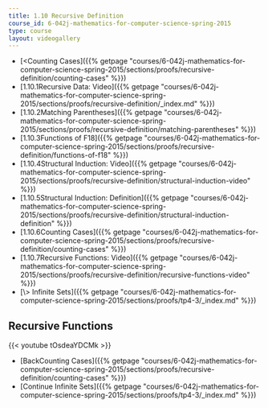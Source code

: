 ```yaml
---
title: 1.10 Recursive Definition
course_id: 6-042j-mathematics-for-computer-science-spring-2015
type: course
layout: videogallery
---
```

*   [<Counting Cases]({{% getpage "courses/6-042j-mathematics-for-computer-science-spring-2015/sections/proofs/recursive-definition/counting-cases" %}})
*   [1.10.1Recursive Data: Video]({{% getpage "courses/6-042j-mathematics-for-computer-science-spring-2015/sections/proofs/recursive-definition/_index.md" %}})
*   [1.10.2Matching Parentheses]({{% getpage "courses/6-042j-mathematics-for-computer-science-spring-2015/sections/proofs/recursive-definition/matching-parentheses" %}})
*   [1.10.3Functions of F18]({{% getpage "courses/6-042j-mathematics-for-computer-science-spring-2015/sections/proofs/recursive-definition/functions-of-f18" %}})
*   [1.10.4Structural Induction: Video]({{% getpage "courses/6-042j-mathematics-for-computer-science-spring-2015/sections/proofs/recursive-definition/structural-induction-video" %}})
*   [1.10.5Structural Induction: Definition]({{% getpage "courses/6-042j-mathematics-for-computer-science-spring-2015/sections/proofs/recursive-definition/structural-induction-definition" %}})
*   [1.10.6Counting Cases]({{% getpage "courses/6-042j-mathematics-for-computer-science-spring-2015/sections/proofs/recursive-definition/counting-cases" %}})
*   [1.10.7Recursive Functions: Video]({{% getpage "courses/6-042j-mathematics-for-computer-science-spring-2015/sections/proofs/recursive-definition/recursive-functions-video" %}})
*   [\\> Infinite Sets]({{% getpage "courses/6-042j-mathematics-for-computer-science-spring-2015/sections/proofs/tp4-3/_index.md" %}})

Recursive Functions
-------------------

{{< youtube tOsdeaYDCMk >}}

*   [BackCounting Cases]({{% getpage "courses/6-042j-mathematics-for-computer-science-spring-2015/sections/proofs/recursive-definition/counting-cases" %}})
*   [Continue Infinite Sets]({{% getpage "courses/6-042j-mathematics-for-computer-science-spring-2015/sections/proofs/tp4-3/_index.md" %}})
